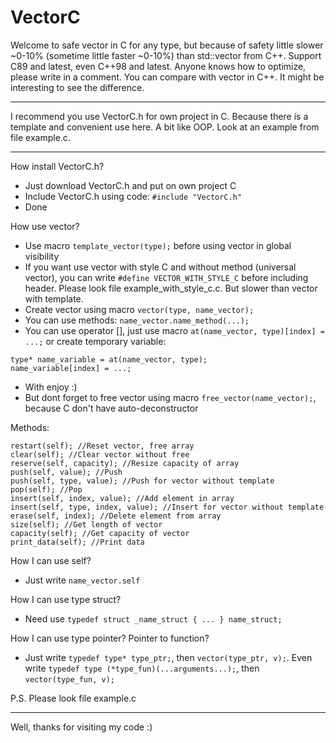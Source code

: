# VectorC
Welcome to safe vector in C for any type, but because of safety little slower ~0-10% (sometime little faster ~0-10%) than std::vector from C++. Support C89 and latest, even C++98 and latest.
Anyone knows how to optimize, please write in a comment.
You can compare with vector in C++. It might be interesting to see the difference.
***
I recommend you use VectorC.h for own project in C. Because there is a template and convenient use here. A bit like OOP. Look at an example from file example.c.
***
How install VectorC.h?
* Just download VectorC.h and put on own project C
* Include VectorC.h using code: `#include "VectorC.h"`
* Done

How use vector?
* Use macro `template_vector(type);` before using vector in global visibility
* If you want use vector with style C and without method (universal vector), you can write `#define VECTOR_WITH_STYLE_C` before including header. Please look file example_with_style_c.c. But slower than vector with template. 
* Create vector using macro `vector(type, name_vector);`
* You can use methods: `name_vector.name_method(...);`
* You can use operator [], just use macro `at(name_vector, type)[index] = ...;` or create temporary variable:
```
type* name_variable = at(name_vector, type);
name_variable[index] = ...;
```
* With enjoy :)
* But dont forget to free vector using macro `free_vector(name_vector);`, because C don't have auto-deconstructor
 
Methods:
```
restart(self); //Reset vector, free array
clear(self); //Clear vector without free
reserve(self, capacity); //Resize capacity of array
push(self, value); //Push
push(self, type, value); //Push for vector without template
pop(self); //Pop
insert(self, index, value); //Add element in array
insert(self, type, index, value); //Insert for vector without template
erase(self, index); //Delete element from array
size(self); //Get length of vector
capacity(self); //Get capacity of vector
print_data(self); //Print data
```
 
How I can use self?
* Just write `name_vector.self`
 
How I can use type struct?
* Need use `typedef struct _name_struct { ... } name_struct;`

How I can use type pointer? Pointer to function?
* Just write `typedef type* type_ptr;`, then `vector(type_ptr, v);`. Even write `typedef type (*type_fun)(...arguments...);`, then `vector(type_fun, v);`
 
P.S. Please look file example.c
***
Well, thanks for visiting my code :)
